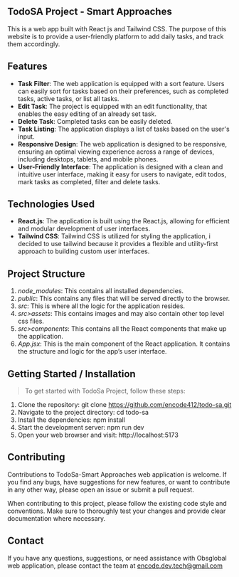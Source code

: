 ## TodoSA Project - Smart Approaches
This is a web app built with React js and Tailwind CSS. The purpose of this website is to provide a user-friendly platform to add daily tasks, and track them accordingly.

## Features
* **Task Filter**: The web application is equipped with a sort feature. Users can easily sort for tasks based on their preferences, such as completed tasks, active tasks, or list all tasks.
* **Edit Task**: The project is equipped with an edit functionality, that enables the easy editing of an already set task.
* **Delete Task**: Completed tasks can be easily deleted.
* **Task Listing**:  The application displays a list of tasks based on the user's input.
* **Responsive Design**: The web application is designed to be responsive, ensuring an optimal viewing experience across a range of devices, including desktops, tablets, and mobile phones.
* **User-Friendly Interface**: The application is designed with a clean and intuitive user interface, making it easy for users to navigate, edit todos, mark tasks as completed, filter and delete tasks.

## Technologies Used
* **React.js**: The application is built using the React.js, allowing for efficient and modular development of user interfaces.
* **Tailwind CSS**: Tailwind CSS is utilized for styling the application, i decided to use tailwind because it provides a flexible and utility-first approach to building custom user interfaces.

## Project Structure
1. *node_modules*: This contains all installed dependencies.
2. *public*: This contains any files that will be served directly to the browser.
3. *src*: This is where all the logic for the application resides.
4. *src>assets*: This contains images and may also contain other top level css files.
5. *src>components*: This contains all the React components that make up the application.
6. *App.jsx*: This is the main component of the React application. It contains the structure and logic for the app’s user interface.

## Getting Started / Installation
> To get started with TodoSa Project, follow these steps:
1. Clone the repository: git clone <https://github.com/encode412/todo-sa.git>
2. Navigate to the project directory: cd todo-sa
3. Install the dependencies: npm install
4. Start the development server: npm run dev
5. Open your web browser and visit: http://localhost:5173

## Contributing
Contributions to TodoSa-Smart Approaches web application is welcome. If you find any bugs, have suggestions for new features, or want to contribute in any other way, please open an issue or submit a pull request.

When contributing to this project, please follow the existing code style and conventions. Make sure to thoroughly test your changes and provide clear documentation where necessary.

## Contact
If you have any questions, suggestions, or need assistance with Obsglobal web application, please contact the team at <encode.dev.tech@gmail.com>
